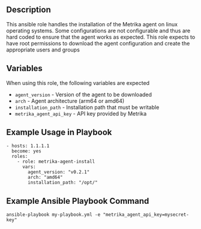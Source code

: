 ## Description
This ansible role handles the installation of the Metrika agent on linux operating systems. Some configurations are not configurable and thus are hard coded to ensure that the agent works as expected. This role expects to have root permissions to download the agent configuration and create the appropriate users and groups

## Variables
When using this role, the following variables are expected
* `agent_version` - Version of the agent to be downloaded
* `arch` - Agent architecture (arm64 or amd64)
* `installation_path` - Installation path that must be writable
* `metrika_agent_api_key` - API key provided by Metrika

## Example Usage in Playbook
```
- hosts: 1.1.1.1
  become: yes
  roles:
    - role: metrika-agent-install
      vars:
        agent_version: "v0.2.1"
        arch: "amd64"
        installation_path: "/opt/"
```

## Example Ansible Playbook Command
```
ansible-playbook my-playbook.yml -e "metrika_agent_api_key=mysecret-key"
```